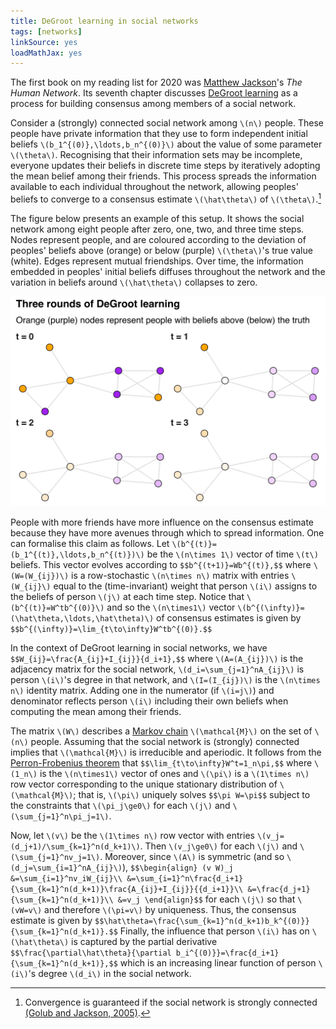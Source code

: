 ```yaml
---
title: DeGroot learning in social networks
tags: [networks]
linkSource: yes
loadMathJax: yes
---
```


The first book on my reading list for 2020 was [Matthew Jackson](https://web.stanford.edu/~jacksonm/)'s *The Human Network*.
Its seventh chapter discusses [DeGroot learning](https://en.wikipedia.org/wiki/DeGroot_learning) as a process for building consensus among members of a social network.

Consider a (strongly) connected social network among `\(n\)` people.
These people have private information that they use to form independent initial beliefs `\(b_1^{(0)},\ldots,b_n^{(0)}\)` about the value of some parameter `\(\theta\)`.
Recognising that their information sets may be incomplete, everyone updates their beliefs in discrete time steps by iteratively adopting the mean belief among their friends.
This process spreads the information available to each individual throughout the network, allowing peoples' beliefs to converge to a consensus estimate `\(\hat\theta\)` of `\(\theta\)`.[^connected]

[^connected]: Convergence is guaranteed if the social network is strongly connected [(Golub and Jackson, 2005)](https://doi.org/10.1257/mic.2.1.112).

The figure below presents an example of this setup.
It shows the social network among eight people after zero, one, two, and three time steps.
Nodes represent people, and are coloured according to the deviation of peoples' beliefs above (orange) or below (purple) `\(\theta\)`'s true value (white).
Edges represent mutual friendships.
Over time, the information embedded in peoples' initial beliefs diffuses throughout the network and the variation in beliefs around `\(\hat\theta\)` collapses to zero.

![](figures/example-1.svg)

People with more friends have more influence on the consensus estimate because they have more avenues through which to spread information.
One can formalise this claim as follows.
Let `\(b^{(t)}=(b_1^{(t)},\ldots,b_n^{(t)})\)` be the `\(n\times 1\)` vector of time `\(t\)` beliefs.
This vector evolves according to
`$$b^{(t+1)}=Wb^{(t)},$$`
where `\(W=(W_{ij})\)` is a row-stochastic `\(n\times n\)` matrix with entries `\(W_{ij}\)` equal to the (time-invariant) weight that person `\(i\)` assigns to the beliefs of person `\(j\)` at each time step.
Notice that `\(b^{(t)}=W^tb^{(0)}\)` and so the `\(n\times1\)` vector `\(b^{(\infty)}=(\hat\theta,\ldots,\hat\theta)\)` of consensus estimates is given by
`$$b^{(\infty)}=\lim_{t\to\infty}W^tb^{(0)}.$$`

In the context of DeGroot learning in social networks, we have
`$$W_{ij}=\frac{A_{ij}+I_{ij}}{d_i+1},$$`
where `\(A=(A_{ij})\)` is the adjacency matrix for the social network,
`\(d_i=\sum_{j=1}^nA_{ij}\)` is person `\(i\)`'s degree in that network,
and `\(I=(I_{ij})\)` is the `\(n\times n\)` identity matrix.
Adding one in the numerator (if `\(i=j\)`) and denominator reflects person `\(i\)` including their own beliefs when computing the mean among their friends.

The matrix `\(W\)` describes a [Markov chain](https://en.wikipedia.org/wiki/Markov_chain) `\(\mathcal{M}\)` on the set of `\(n\)` people.
Assuming that the social network is (strongly) connected implies that `\(\mathcal{M}\)` is irreducible and aperiodic.
It follows from the [Perron-Frobenius theorem](https://en.wikipedia.org/wiki/Perron–Frobenius_theorem) that
`$$\lim_{t\to\infty}W^t=1_n\pi,$$`
where `\(1_n\)` is the `\(n\times1\)` vector of ones and `\(\pi\)` is a `\(1\times n\)` row vector corresponding to the unique stationary distribution of `\(\mathcal{M}\)`; that is, `\(\pi\)` uniquely solves
`$$\pi W=\pi$$`
subject to the constraints that `\(\pi_j\ge0\)` for each `\(j\)` and `\(\sum_{j=1}^n\pi_j=1\)`.

Now, let `\(v\)` be the `\(1\times n\)` row vector with entries `\(v_j=(d_j+1)/\sum_{k=1}^n(d_k+1)\)`.
Then `\(v_j\ge0\)` for each `\(j\)` and `\(\sum_{j=1}^nv_j=1\)`.
Moreover, since `\(A\)` is symmetric (and so `\(d_j=\sum_{i=1}^nA_{ij}\)`),
`$$\begin{align}
(v W)_j
&=\sum_{i=1}^nv_iW_{ij}\\
&=\sum_{i=1}^n\frac{d_i+1}{\sum_{k=1}^n(d_k+1)}\frac{A_{ij}+I_{ij}}{{d_i+1}}\\
&=\frac{d_j+1}{\sum_{k=1}^n(d_k+1)}\\
&=v_j
\end{align}$$`
for each `\(j\)` so that `\(vW=v\)` and therefore `\(\pi=v\)` by uniqueness.
Thus, the consensus estimate is given by
`$$\hat\theta=\frac{\sum_{k=1}^n(d_k+1)b_k^{(0)}}{\sum_{k=1}^n(d_k+1)}.$$`
Finally, the influence that person `\(i\)` has on `\(\hat\theta\)` is captured by the partial derivative
`$$\frac{\partial\hat\theta}{\partial b_i^{(0)}}=\frac{d_i+1}{\sum_{k=1}^n(d_k+1)},$$`
which is an increasing linear function of person `\(i\)`'s degree `\(d_i\)` in the social network.

